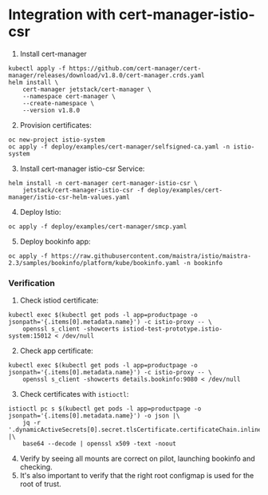 # Integration with cert-manager-istio-csr

1. Install cert-manager
```shell
kubectl apply -f https://github.com/cert-manager/cert-manager/releases/download/v1.8.0/cert-manager.crds.yaml
helm install \
    cert-manager jetstack/cert-manager \
    --namespace cert-manager \
    --create-namespace \
    --version v1.8.0
```

2. Provision certificates:
```shell
oc new-project istio-system
oc apply -f deploy/examples/cert-manager/selfsigned-ca.yaml -n istio-system
```

3. Install cert-manager istio-csr Service:
```shell
helm install -n cert-manager cert-manager-istio-csr \
    jetstack/cert-manager-istio-csr -f deploy/examples/cert-manager/istio-csr-helm-values.yaml
```

4. Deploy Istio:
```shell
oc apply -f deploy/examples/cert-manager/smcp.yaml
```

5. Deploy bookinfo app:
```shell
oc apply -f https://raw.githubusercontent.com/maistra/istio/maistra-2.3/samples/bookinfo/platform/kube/bookinfo.yaml -n bookinfo
```

### Verification

1. Check istiod certificate:
```shell
kubectl exec $(kubectl get pods -l app=productpage -o jsonpath='{.items[0].metadata.name}') -c istio-proxy -- \
    openssl s_client -showcerts istiod-test-prototype.istio-system:15012 < /dev/null
```
2. Check app certificate:
```shell
kubectl exec $(kubectl get pods -l app=productpage -o jsonpath='{.items[0].metadata.name}') -c istio-proxy -- \
    openssl s_client -showcerts details.bookinfo:9080 < /dev/null
```
3. Check certificates with `istioctl`:
```shell
istioctl pc s $(kubectl get pods -l app=productpage -o jsonpath='{.items[0].metadata.name}') -o json |\
    jq -r '.dynamicActiveSecrets[0].secret.tlsCertificate.certificateChain.inlineBytes' |\
    base64 --decode | openssl x509 -text -noout
```
4. Verify by seeing all mounts are correct on pilot, launching bookinfo and checking.
5. It's also important to verify that the right root configmap is used for the root of trust.
